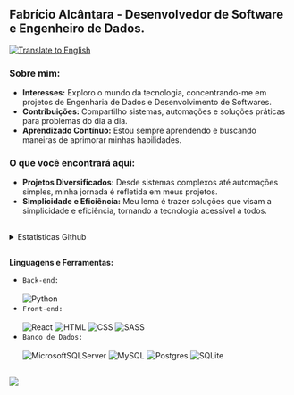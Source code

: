 ## Fabrício Alcântara - Desenvolvedor de Software e Engenheiro de Dados. 

[![Translate to English](https://img.shields.io/badge/Translate%20to-English-blue.svg)](https://translate.google.com/translate?sl=pt&tl=en&u=https://github.com/fsalcantara/fsalcantara)

### Sobre mim:

- **Interesses:** Exploro o mundo da tecnologia, concentrando-me em projetos de Engenharia de Dados e Desenvolvimento de Softwares.
- **Contribuições:** Compartilho sistemas, automações e soluções práticas para problemas do dia a dia.
- **Aprendizado Contínuo:** Estou sempre aprendendo e buscando maneiras de aprimorar minhas habilidades.

### O que você encontrará aqui:

- **Projetos Diversificados:** Desde sistemas complexos até automações simples, minha jornada é refletida em meus projetos.
- **Simplicidade e Eficiência:** Meu lema é trazer soluções que visam a simplicidade e eficiência, tornando a tecnologia acessível a todos.
##
<details>
 <summary>Estatisticas Github</summary>
<div>
 <a href="https://github.com/fsalcantara">
  <img height="150em" src="https://github-readme-stats-eight-theta.vercel.app/api?username=fsalcantara&show_icons=true&theme=tokyonight&include_all_commits=true&count_private=true"/>
  <img height="150em" src="https://github-readme-stats-eight-theta.vercel.app/api/top-langs/?username=fsalcantara&layout=compact&langs_count=8&theme=tokyonight"/>
 </a>
  
<div>
</details>

##

**Linguagens e Ferramentas:**<br>
* `Back-end:`<br><br>
   ![Python](https://img.shields.io/badge/Python-14354C?style=for-the-badge&logo=python&logoColor=white)
* `Front-end:`<br><br>
   ![React](https://img.shields.io/badge/React-20232A?style=for-the-badge&logo=react&logoColor=61DAFB)
   ![HTML](https://img.shields.io/badge/HTML5-E34F26?style=for-the-badge&logo=html5&logoColor=white)
   ![CSS](https://img.shields.io/badge/CSS3-1572B6?style=for-the-badge&logo=css3&logoColor=white)
   ![SASS](https://img.shields.io/badge/Sass-CC6699?style=for-the-badge&logo=sass&logoColor=white)
* `Banco de Dados:`<br><br>
  ![MicrosoftSQLServer](https://img.shields.io/badge/Microsoft%20SQL%20Server-CC2927?style=for-the-badge&logo=microsoft%20sql%20server&logoColor=white)
  ![MySQL](https://img.shields.io/badge/mysql-%2300f.svg?style=for-the-badge&logo=mysql&logoColor=white)
  ![Postgres](https://img.shields.io/badge/postgres-%23316192.svg?style=for-the-badge&logo=postgresql&logoColor=white)
  ![SQLite](https://img.shields.io/badge/sqlite-%2307405e.svg?style=for-the-badge&logo=sqlite&logoColor=white)

 
##

<div> 
 <a href="https://www.linkedin.com/in/fsalcantara" target="_blank"><img src="https://img.shields.io/badge/-LinkedIn-%230077B5?style=for-the-badge&logo=linkedin&logoColor=white" target="_blank"></a> 
</div>
